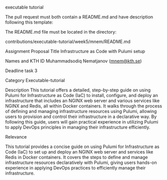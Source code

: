 executable tutorial

The pull request must both contain a README.md and have description following this template:

The README.md file must be located in the directory:

contributions/executable-tutorial/week5/mnem/README.md

Assignment Proposal
Title
Infrastructure as Code with Pulumi setup

Names and KTH ID
Muhammadsodiq Nematjanov (mnem@kth.se)

Deadline
task 3

Category
Executable-tutorial

Description
This tutorial offers a detailed, step-by-step guide on using Pulumi for Infrastructure as Code (IaC) to install, configure, and deploy an infrastructure that includes an NGINX web server and various services like NGINX and Redis, all within Docker containers. It walks through the process of defining and managing infrastructure resources using Pulumi, allowing users to provision and control their infrastructure in a declarative way. By following this guide, users will gain practical experience in utilizing Pulumi to apply DevOps principles in managing their infrastructure efficiently.

Relevance

This tutorial provides a concise guide on using Pulumi for Infrastructure as Code (IaC) to set up and deploy an NGINX web server and services like Redis in Docker containers. It covers the steps to define and manage infrastructure resources declaratively with Pulumi, giving users hands-on experience in applying DevOps practices to efficiently manage their infrastructure.
